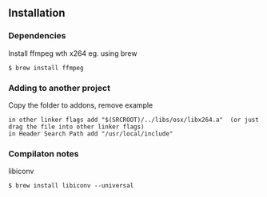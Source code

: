 
## Installation

### Dependencies

Install ffmpeg wth x264 eg. using brew  

	$ brew install ffmpeg


### Adding to another project
Copy the folder to addons, remove example

	in other linker flags add "$(SRCROOT)/../libs/osx/libx264.a"  (or just drag the file into other linker flags)
	in Header Search Path add "/usr/local/include"	




### Compilaton notes

libiconv

    $ brew install libiconv --universal